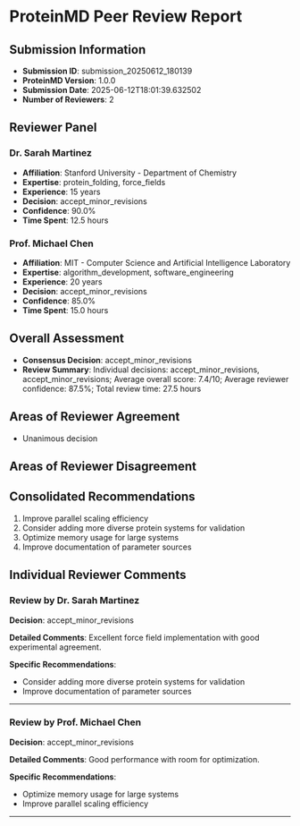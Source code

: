 
# ProteinMD Peer Review Report

## Submission Information
- **Submission ID**: submission_20250612_180139
- **ProteinMD Version**: 1.0.0
- **Submission Date**: 2025-06-12T18:01:39.632502
- **Number of Reviewers**: 2

## Reviewer Panel

### Dr. Sarah Martinez
- **Affiliation**: Stanford University - Department of Chemistry
- **Expertise**: protein_folding, force_fields
- **Experience**: 15 years
- **Decision**: accept_minor_revisions
- **Confidence**: 90.0%
- **Time Spent**: 12.5 hours

### Prof. Michael Chen
- **Affiliation**: MIT - Computer Science and Artificial Intelligence Laboratory
- **Expertise**: algorithm_development, software_engineering
- **Experience**: 20 years
- **Decision**: accept_minor_revisions
- **Confidence**: 85.0%
- **Time Spent**: 15.0 hours

## Overall Assessment
- **Consensus Decision**: accept_minor_revisions
- **Review Summary**: Individual decisions: accept_minor_revisions, accept_minor_revisions; Average overall score: 7.4/10; Average reviewer confidence: 87.5%; Total review time: 27.5 hours

## Areas of Reviewer Agreement
- Unanimous decision

## Areas of Reviewer Disagreement

## Consolidated Recommendations
1. Improve parallel scaling efficiency
2. Consider adding more diverse protein systems for validation
3. Optimize memory usage for large systems
4. Improve documentation of parameter sources

## Individual Reviewer Comments


### Review by Dr. Sarah Martinez
**Decision**: accept_minor_revisions

**Detailed Comments**:
Excellent force field implementation with good experimental agreement.

**Specific Recommendations**:
- Consider adding more diverse protein systems for validation
- Improve documentation of parameter sources

---

### Review by Prof. Michael Chen
**Decision**: accept_minor_revisions

**Detailed Comments**:
Good performance with room for optimization.

**Specific Recommendations**:
- Optimize memory usage for large systems
- Improve parallel scaling efficiency

---
